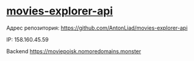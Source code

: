 # **[movies-explorer-api](https://github.com/AntonLiad/movies-explorer-api)**

Адрес репозитория: https://github.com/AntonLiad/movies-explorer-api

IP: 158.160.45.59

Backend https://moviepoisk.nomoredomains.monster
